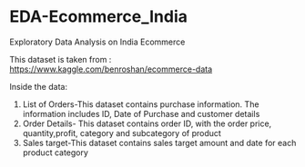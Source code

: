 # EDA-Ecommerce_India

Exploratory Data Analysis on India Ecommerce

This dataset is taken from : https://www.kaggle.com/benroshan/ecommerce-data

Inside the data: 
1. List of Orders-This dataset contains purchase information. The information includes ID, Date of Purchase and customer details
2. Order Details- This dataset contains order ID, with the order price, quantity,profit, category and subcategory of product
3. Sales target-This dataset contains sales target amount and date for each product category
